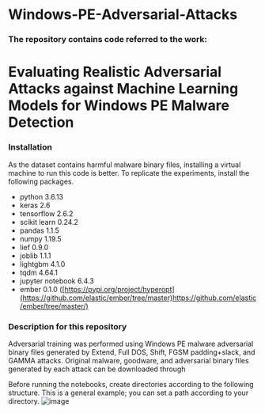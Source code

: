 # Windows-PE-Adversarial-Attacks
### The repository contains code referred to the work:  
# Evaluating Realistic Adversarial Attacks against Machine Learning Models for Windows PE Malware Detection  
### Installation  
As the dataset contains harmful malware binary files, installing a virtual machine to run this code is better. To replicate the experiments, install the following packages.  
* python 3.6.13
* keras 2.6
* tensorflow 2.6.2
* scikit learn 0.24.2
* pandas 1.1.5
* numpy 1.19.5
* lief 0.9.0
* joblib 1.1.1
* lightgbm 4.1.0
* tqdm 4.64.1
* jupyter notebook 6.4.3
* ember 0.1.0 ([https://pypi.org/project/hyperopt](https://github.com/elastic/ember/tree/master)https://github.com/elastic/ember/tree/master/)
### Description for this repository
Adversarial training was performed using Windows PE malware adversarial binary files generated by Extend, Full DOS, Shift, FGSM padding+slack, and GAMMA attacks. Original malware, goodware, and adversarial binary files generated by each attack can be downloaded through

Before running the notebooks, create directories according to the following structure. This is a general example; you can set a path according to your directory. 
![image](https://github.com/MuhammdImran/Windows-PE-Adversarial-Attacks/assets/43929188/73fcfe0a-4ba3-4f03-b65b-e60903276b5c)



